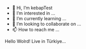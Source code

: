 - 👋 Hi, I’m kebapTest
- 👀 I’m interested in ...
- 🌱 I’m currently learning ...
- 💞️ I’m looking to collaborate on ...
- 📫 How to reach me ...

<!---
denemepay/denemepay is a ✨ special ✨ repository because its `README.md` (this file) appears on your GitHub profile.
You can click the Preview link to take a look at your changes.
--->
Hello Wolrd! Live in Türkiye...

